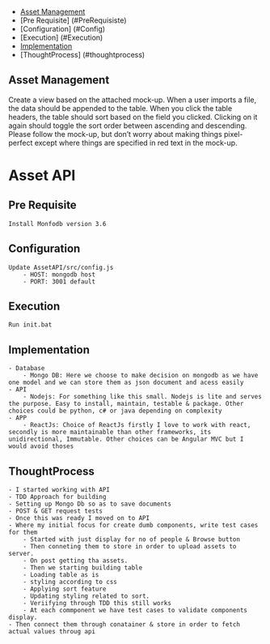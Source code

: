 * [Asset Management](#AssetManagement)
* [Pre Requisite] (#PreRequisiste)
* [Configuration] (#Config)
* [Execution] (#Execution)
* [Implementation](#implementation)
* [ThoughtProcess] (#thoughtprocess)

## Asset Management
Create a view based on the attached mock-up. When a user imports a file, the data should be appended to the table. When you click the table headers, the table should sort based on the field you clicked. Clicking on it again should toggle the sort order between ascending and descending. Please follow the mock-up, but don’t worry about making things pixel-perfect except where things are specified in red text in the mock-up.
# Asset API


## Pre Requisite

	Install Monfodb version 3.6
	
## Configuration

	Update AssetAPI/src/config.js
		- HOST: mongodb host
		- PORT: 3001 default
		
## Execution
	
	Run init.bat

	
## Implementation

	- Database
		- Mongo DB: Here we choose to make decision on mongodb as we have one model and we can store them as json document and acess easily
	- API
		- Nodejs: For something like this small. Nodejs is lite and serves the purpose. Easy to install, maintain, testable & package. Other choices could be python, c# or java depending on complexity
	- APP
		- ReactJs: Choice of ReactJs firstly I love to work with react, secondly is more maintainable than other frameworks, its unidirectional, Immutable. Other choices can be Angular MVC but I would avoid thoses

## ThoughtProcess

	- I started working with API 
	- TDD Approach for building
	- Setting up Mongo Db so as to save documents
	- POST & GET request tests
	- Once this was ready I moved on to API
	- Where my initial focus for create dumb components, write test cases for them
		- Started with just display for no of people & Browse button
		- Then conneting them to store in order to upload assets to server.
		- On post getting tha assets.
		- Then we starting building table
		- Loading table as is
		- styling according to css
		- Applying sort feature
		. Updating styling related to sort.
		- Veriifying through TDD this still works
		- At each commponent we have test cases to validate components display.
	- Then connect them through conatainer & store in order to fetch actual values throug api
	
